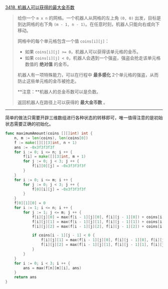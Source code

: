 [3418. 机器人可以获得的最大金币数](https://leetcode.cn/problems/maximum-amount-of-money-robot-can-earn/)

> 给你一个 `m x n` 的网格。一个机器人从网格的左上角 `(0, 0)` 出发，目标是到达网格的右下角 `(m - 1, n - 1)`。在任意时刻，机器人只能向右或向下移动。
>
> 网格中的每个单元格包含一个值 `coins[i][j]`：
>
> - 如果 `coins[i][j] >= 0`，机器人可以获得该单元格的金币。
> - 如果 `coins[i][j] < 0`，机器人会遇到一个强盗，强盗会抢走该单元格数值的 **绝对值** 的金币。
>
> 机器人有一项特殊能力，可以在行程中 **最多感化** 2个单元格的强盗，从而防止这些单元格的金币被抢走。
>
> **注意：**机器人的总金币数可以是负数。
>
> 返回机器人在路径上可以获得的 **最大金币数** 。

---

简单的做法只需要开辟三维数组进行各种状态的转移即可，唯一值得注意的是初始状态需要正确的初始化。

```go
func maximumAmount(coins [][]int) int {
    n, m := len(coins), len(coins[0])
    f := make([][][3]int, n + 1)
    ans := -0x3f3f3f3f
    for i := 0; i <= n; i ++ {
        f[i] = make([][3]int, m + 1)
        for j := 0; j < 3; j ++ {
            f[i][0][j] = -0x3f3f3f3f
        }
    }
    for i := 0; i <= m; i ++ {
        for j := 0; j < 3; j ++ {
            f[0][i][j] = -0x3f3f3f3f
        }
    }
    f[0][1][0] = 0
    for i := 1; i <= n; i ++ {
        for j := 1; j <= m; j ++ {
            f[i][j][0] = max(f[i - 1][j][0], f[i][j - 1][0]) + coins[i - 1][j - 1]
            f[i][j][1] = max(f[i - 1][j][1], f[i][j - 1][1]) + coins[i - 1][j - 1]
            f[i][j][2] = max(f[i - 1][j][2], f[i][j - 1][2]) + coins[i - 1][j - 1]

            if coins[i - 1][j - 1] < 0 {
                f[i][j][1] = max(f[i - 1][j][0], f[i][j - 1][0], f[i][j][1])
                f[i][j][2] = max(f[i - 1][j][1], f[i][j - 1][1], f[i][j][2])
            }
        }
    }
    for i := 0; i < 3; i ++ {
        ans = max(f[n][m][i], ans)
    }
    return ans
}
```

